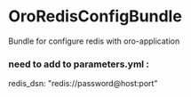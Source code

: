 # OroRedisConfigBundle

Bundle for configure redis with oro-application 

### need to add to parameters.yml :
redis_dsn: "redis://password@host:port"
